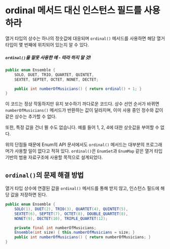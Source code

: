 # ordinal 메서드 대신 인스턴스 필드를 사용하라

열거 타입의 상수는 하나의 정숫값에 대응되며 `ordinal()` 메서드를 사용하면 해당 열거 타입이 몇 번째에 위치되어 있는지 알 수 있다.

##### `ordinal()`을 잘못 사용한 예 - 따라 하지 말 것!

```java
public enum Ensemble {
	SOLO, DUET, TRIO, QUARTET, QUINTET,
	SEXTET, SEPTET, OCTET, NONET, DECTET;

	public int numberOfMusicians() { return ordinal() + 1; }
}
```

이 코드는 정상 작동하지만 유지 보수하기 까다로운 코드다. 상수 선언 순서가 바뀌면 `numberOfMusicians()` 메서드가 반환하는 값이 달라지며, 이미 사용 중인 정수와 값이 같은 상수는 추가할 수 없다.

또한, 특정 값을 건너 뛸 수도 없습니다. 예를 들어 1, 2, 4에 대한 상숫값을 부여할 수 없다.

위의 단점들 때문에 Enum의 API 문서에서도 `ordinal()` 메서드는 대부분의 프로그래머가 사용할 일이 없다고 적혀 있다. `ordinal()`은 `EnumSet`과 `EnumMap` 같은 열거 타입 기반의 범용 자료구조에 사용할 목적으로 설계되었다.

## `ordinal()`의 문제 해결 방법

열거 타입 상수에 연결된 값을 `ordinal()` 메서드를 통해 받지 않고, 인스턴스 필드에 해당 값을 저장하면 된다.

```java
public enum Ensemble {
	SOLO(1), DUET(2), TRIO(3), QUARTET(4), QUINTET(5),
	SEXTET(6), SEPTET(7), OCTET(8), DOUBLE_QUARTET(8), 
	NONET(9), DECTET(10), TRIPLE_QUARTET(12);

	private final int numberOfMusicians;
	Ensemble(int size) { this.numberOfMusicians = size; }
	public int numberOfMusicians() { return numberOfMusicians; }
}
```
